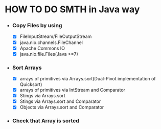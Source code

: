 # HOW TO DO SMTH in Java way

* ### Copy Files by using
  - [X] FileInputStream/FileOutputStream
  - [X] java.nio.channels.FileChannel
  - [X] Apache Commons IO
  - [X] java.nio.file.Files(Java >=7)

* ### Sort Arrays
  - [X] arrays of primitives via Arrays.sort(Dual-Pivot implementation of Quicksort)
  - [X] arrays of primitives via IntStream and Comparator
  - [X] Stings via Arrays.sort
  - [X] Stings via Arrays.sort and Comparator
  - [X] Objects via Arrays.sort and Comparator
  
* ### Check that Array is sorted  
